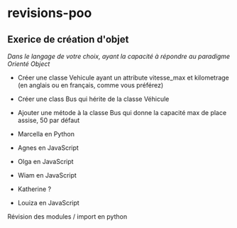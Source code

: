 # revisions-poo

## Exerice de création d'objet

_Dans le langage de votre choix, ayant la capacité à répondre au paradigme Orienté Object_

- Créer une classe Vehicule ayant un attribute vitesse_max et kilometrage (en anglais ou en français, comme vous préférez)
- Créer une class Bus qui hérite de la classe Véhicule
- Ajouter une métode à la classe Bus qui donne la capacité max de place assise, 50 par défaut


- Marcella en Python
- Agnes en JavaScript
- Olga en JavaScript
- Wiam en JavaScript
- Katherine ?
- Louiza en JavaScript




Révision des modules / import en python
